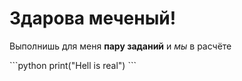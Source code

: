 <h1>Здарова меченый!</h1>
<p>Выполнишь для меня <b>пару заданий</b> и <i>мы</i> в расчёте</p>
```python
print("Hell is real")
```
